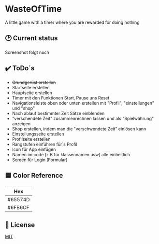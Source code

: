 # WasteOfTime

A little game with a timer where you are rewarded for doing nothing

## 🕑 Current status

Screenshot folgt noch

[Screenshot folgt noch]: #

## ✔️ ToDo´s

- ~~Grundgerüst erstellen~~
- Startseite erstellen
- Hauptseite erstellen
- Timer mit den Funktionen Start, Pause uns Reset
- Navigationsleiste oben oder unten erstellen mit "Profil", "einstellungen" und "shop"
- Nach ablauf bestimmter Zeit Sätze einblenden
- "verschendete Zeit" zusammenrechnen lassen und als "Spielwährung" anzeigen
- Shop erstellen, indem man die "verschwendete Zeit" einlösen kann
- Einstellungsseite erstellen
- Profilseite erstellen
- Rangstufen einführen für´s Profil
- Icon für App einfügen
- Namen im code (z.B für klassennamen usw) alle einheitlich
- Screen für Login (Formular)

## 🟦 Color Reference

| Hex     |
| ------- |
| #65574D |
| #6FB6CF |

## 📃 License

[MIT](https://choosealicense.com/licenses/mit/)
